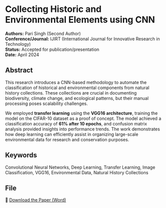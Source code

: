 # Collecting Historic and Environmental Elements using CNN

**Authors:** Pari Singh (Second Author)  
**Conference/Journal:** IJIRT (International Journal for Innovative Research in Technology)  
**Status:** Accepted for publication/presentation  
**Date:** April 2024

## Abstract
This research introduces a CNN-based methodology to automate the classification of historical and environmental components from natural history collections. These collections are crucial in documenting biodiversity, climate change, and ecological patterns, but their manual processing poses scalability challenges. 

We employed **transfer learning** using the **VGG16 architecture**, training the model on the CIFAR-10 dataset as a proof of concept. The model achieved a classification accuracy of **61% after 10 epochs**, and confusion matrix analysis provided insights into performance trends. The work demonstrates how deep learning can efficiently assist in organizing large-scale environmental data for research and conservation purposes.

## Keywords
Convolutional Neural Networks, Deep Learning, Transfer Learning, Image Classification, VGG16, Environmental Data, Natural History Collections


## File
📄 [Download the Paper (Word)](./Collecting_Historic_and_Environmental_Elements_CNN.docx)

